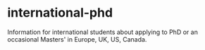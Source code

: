 # international-phd
Information for international students about applying to PhD or an occasional Masters' in Europe, UK, US, Canada.
